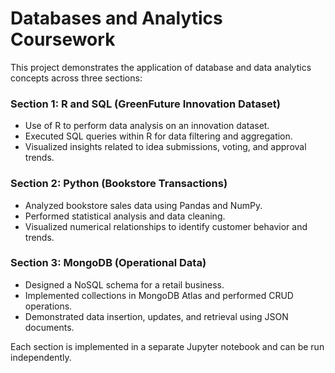 # Databases and Analytics Coursework

This project demonstrates the application of database and data analytics concepts across three sections:

### Section 1: R and SQL (GreenFuture Innovation Dataset)
- Use of R to perform data analysis on an innovation dataset.
- Executed SQL queries within R for data filtering and aggregation.
- Visualized insights related to idea submissions, voting, and approval trends.

### Section 2: Python (Bookstore Transactions)
- Analyzed bookstore sales data using Pandas and NumPy.
- Performed statistical analysis and data cleaning.
- Visualized numerical relationships to identify customer behavior and trends.

### Section 3: MongoDB (Operational Data)
- Designed a NoSQL schema for a retail business.
- Implemented collections in MongoDB Atlas and performed CRUD operations.
- Demonstrated data insertion, updates, and retrieval using JSON documents.

Each section is implemented in a separate Jupyter notebook and can be run independently.


